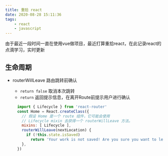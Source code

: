 ```yaml
---
title: 重拾 react
date: 2020-08-28 15:11:36
tags:
    - react
    - javascript
---
```


  由于最近一段时间一直在使用vue做项目，最近打算重拾react，在此记录react的点滴学习，实时更新

## 生命周期

  * routerWillLeave 路由跳转前确认

    * `return false` 取消本次跳转
    * `return` 返回提示信息，在离开Route前提示用户进行确认

    ~~~js
      import { Lifecycle } from 'react-router'
      const Home = React.createClass({
        // 假设 Home 是一个 route 组件，它可能会使用
        // Lifecycle mixin 去获得一个 routerWillLeave 方法。
        mixins: [ Lifecycle ],
        routerWillLeave(nextLocation) {
          if (!this.state.isSaved)
            return 'Your work is not saved! Are you sure you want to leave'
        },
      })
    ~~~
    <!-- more -->